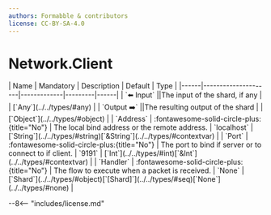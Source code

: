 ```yaml
---
authors: Formabble & contributors
license: CC-BY-SA-4.0
---
```



# Network.Client

<div class="sh-parameters" markdown="1">
| Name | Mandatory | Description | Default | Type |
|------|---------------------|-------------|---------|------|
| `⬅️ Input` ||The input of the shard, if any | | [`Any`](../../types/#any) |
| `Output ➡️` ||The resulting output of the shard | | [`Object`](../../types/#object) |
| `Address` | :fontawesome-solid-circle-plus:{title="No"}  | The local bind address or the remote address. | `localhost` | [`String`](../../types/#string)[`&String`](../../types/#contextvar) |
| `Port` | :fontawesome-solid-circle-plus:{title="No"}  | The port to bind if server or to connect to if client. | `9191` | [`Int`](../../types/#int)[`&Int`](../../types/#contextvar) |
| `Handler` | :fontawesome-solid-circle-plus:{title="No"}  | The flow to execute when a packet is received. | `None` | [`Shard`](../../types/#object)[`[Shard]`](../../types/#seq)[`None`](../../types/#none) |

</div>



--8<-- "includes/license.md"

